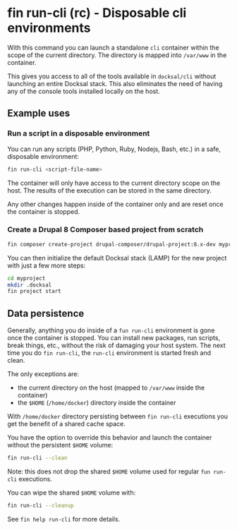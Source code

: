 # fin run-cli (rc) - Disposable cli environments

With this command you can launch a standalone `cli` container within the scope of the current directory.
The directory is mapped into `/var/www` in the container.

This gives you access to all of the tools available in `docksal/cli` without launching an entire Docksal stack.
This also eliminates the need of having any of the console tools installed locally on the host.


## Example uses

### Run a script in a disposable environment

You can run any scripts (PHP, Python, Ruby, Nodejs, Bash, etc.) in a safe, disposable environment:

```bash
fin run-cli <script-file-name>
```

The container will only have access to the current directory scope on the host.
The results of the execution can be stored in the same directory.

Any other changes happen inside of the container only and are reset once the container is stopped.


### Create a Drupal 8 Composer based project from scratch

```bash
fin composer create-project drupal-composer/drupal-project:8.x-dev myproject --stability dev --no-interaction
```

You can then initialize the default Docksal stack (LAMP) for the new project with just a few more steps:

```bash
cd myproject
mkdir .docksal
fin project start
``` 


## Data persistence

Generally, anything you do inside of a `fun run-cli` environment is gone once the container is stopped.
You can install new packages, run scripts, break things, etc., without the risk of damaging your host system.
The next time you do `fin run-cli`, the `run-cli` environment is started fresh and clean.

The only exceptions are:

- the current directory on the host (mapped to `/var/www` inside the container)
- the `$HOME` (`/home/docker`) directory inside the container

With `/home/docker` directory persisting between `fin run-cli` executions you get the benefit of a shared cache space.

You have the option to override this behavior and launch the container without the persistent `$HOME` volume:

```bash
fin run-cli --clean
```

Note: this does not drop the shared `$HOME` volume used for regular `fun run-cli` executions.

You can wipe the shared `$HOME` volume with:

```bash
fin run-cli --cleanup
```

See `fin help run-cli` for more details.
